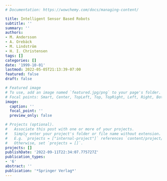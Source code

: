 ```yaml
---
# Documentation: https://wowchemy.com/docs/managing-content/

title: Intelligent Sensor Based Robots
subtitle: ''
summary: ''
authors:
- M. Andersson
- A. Orebäck
- M. Lindström
- H. I. Christensen
tags: []
categories: []
date: '1999-10-01'
lastmod: 2022-05-05T21:13:39-07:00
featured: false
draft: false

# Featured image
# To use, add an image named `featured.jpg/png` to your page's folder.
# Focal points: Smart, Center, TopLeft, Top, TopRight, Left, Right, BottomLeft, Bottom, BottomRight.
image:
  caption: ''
  focal_point: ''
  preview_only: false

# Projects (optional).
#   Associate this post with one or more of your projects.
#   Simply enter your project's folder or file name without extension.
#   E.g. `projects = ["internal-project"]` references `content/project/deep-learning/index.md`.
#   Otherwise, set `projects = []`.
projects: []
publishDate: '2022-09-11T22:34:07.775727Z'
publication_types:
- '6'
abstract: ''
publication: '*Springer Verlag*'
---
```

